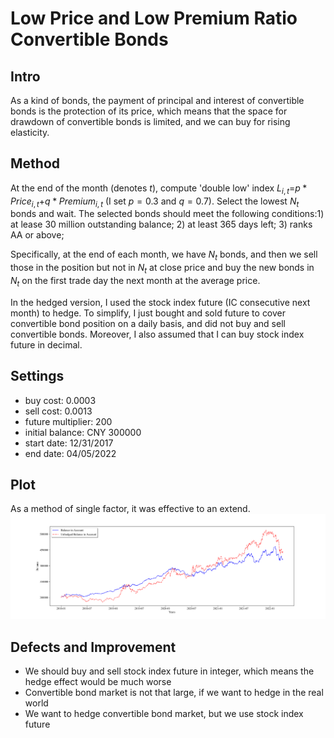 # Low Price and Low Premium Ratio Convertible Bonds

## Intro

As a kind of bonds, the payment of principal and interest of convertible bonds is the protection of its price, which means that the space for drawdown of convertible bonds is limited, and we can buy for rising elasticity.

## Method

At the end of the month (denotes $t$), compute 'double low' index $L_{i,t}$=$p*Price_{i,t}$+$q*Premium_{i,t}$ (I set $p=0.3$ and $q=0.7$). Select the lowest $N_t$ bonds and wait. The selected bonds should meet the following conditions:1) at lease 30 million outstanding balance; 2) at least 365 days left; 3) ranks AA or above; 

Specifically, at the end of each month, we have $N_t$ bonds, and then we sell those in the position but not in  $N_t$ at close price and buy the new bonds in  $N_t$ on the first trade day the next month at the average price.  

In the hedged version, I used the stock index future (IC consecutive next month) to hedge. To simplify, I just bought and sold future to cover convertible bond position on a daily basis, and did not buy and sell convertible bonds. Moreover, I also assumed that I can buy stock index future in decimal.

## Settings

- buy cost: 0.0003
- sell cost: 0.0013
- future multiplier: 200
- initial balance: CNY 300000
- start date: 12/31/2017
- end date: 04/05/2022

## Plot

As a method of single factor, it was effective to an extend.
![a](https://github.com/Alexandre316/double-low-convertible-bonds/blob/master/Output/BalanceInAccount.png)


## Defects and Improvement

- We should buy and sell stock index future in integer, which means the hedge effect would be much worse
- Convertible bond market is not that large, if we want to hedge in the real world
- We want to hedge convertible bond market,  but we use stock index future
